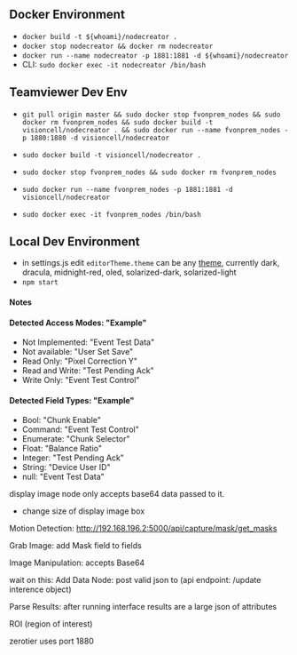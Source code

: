 ## Docker Environment
- `docker build -t ${whoami}/nodecreator .`
- `docker stop nodecreator && docker rm nodecreator`
- `docker run --name nodecreator -p 1881:1881 -d ${whoami}/nodecreator`
- CLI: `sudo docker exec -it nodecreator /bin/bash`


## Teamviewer Dev Env
- `git pull origin master && sudo docker stop fvonprem_nodes && sudo docker rm fvonprem_nodes && sudo docker build -t visioncell/nodecreator . && sudo docker run --name fvonprem_nodes -p 1880:1880 -d visioncell/nodecreator`

- `sudo docker build -t visioncell/nodecreator .`
- `sudo docker stop fvonprem_nodes && sudo docker rm fvonprem_nodes`
- `sudo docker run --name fvonprem_nodes -p 1881:1881 -d visioncell/nodecreator`
- `sudo docker exec -it fvonprem_nodes /bin/bash`

## Local Dev Environment
- in settings.js edit `editorTheme.theme` can be any [theme](https://github.com/node-red-contrib-themes/theme-collection), currently dark, dracula, midnight-red, oled, solarized-dark, solarized-light  
- `npm start`

#### Notes

#### Detected Access Modes: "Example"

- Not Implemented: "Event Test Data"
- Not available: "User Set Save"
- Read Only: "Pixel Correction Y"
- Read and Write: "Test Pending Ack"
- Write Only: "Event Test Control"

#### Detected Field Types: "Example" 
- Bool: "Chunk Enable"
- Command: "Event Test Control"
- Enumerate: "Chunk Selector"
- Float: "Balance Ratio"
- Integer: "Test Pending Ack"
- String: "Device User ID"
- null: "Event Test Data"


display image node only accepts base64 data passed to it.
- change size of display image box

Motion Detection: http://192.168.196.2:5000/api/capture/mask/get_masks

Grab Image: add Mask field to fields

Image Manipulation: accepts Base64


wait on this:
Add Data Node: post valid json to (api endpoint: /update interence object)


Parse Results:
after running interface results are a large json of attributes


ROI (region of interest)

zerotier uses port 1880
